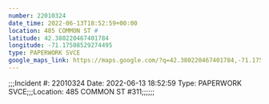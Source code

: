 ```yaml
---
number: 22010324
date_time: 2022-06-13T18:52:59+00:00
location: 485 COMMON ST #
latitude: 42.380220467401784
longitude: -71.17508529274495
type: PAPERWORK SVCE
google_maps_link: https://maps.google.com/?q=42.380220467401784,-71.17508529274495
---
```


;;;Incident #: 22010324  Date: 2022-06-13 18:52:59   Type: PAPERWORK SVCE;;;Location: 485 COMMON ST #311;;;;;;
